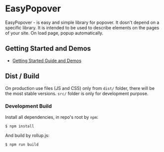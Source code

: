EasyPopover
===========

EasyPopover - is easy and simple library for popover.
It dosn't depend on a specific library.
It is intended to be used to describe elements on the pages of your site.
On load page, popup automatically.


## Getting Started and Demos
  * [Getting Started Guide and Demos](http://uzura.work/easy-popover/)

## Dist / Build

On production use files (JS and CSS) only from `dist/` folder, there will be the most stable versions.
`src/` folder is only for development purpose.

### Development Build

Install all dependencies, in repo's root by `npm`:

```
$ npm install

```

And build by rollup.js:

```
$ npm run build
```

